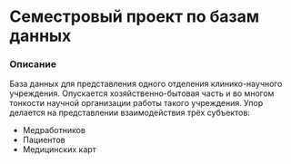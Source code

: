# Семестровый проект по базам данных

### Описание

База данных для представления одного отделения клинико-научного учреждения. Опускается хозяйственно-бытовая часть и во многом тонкости научной организации работы такого учреждения. Упор делается на представлении взаимодействия трёх субъектов:

- Медработников
- Пациентов
- Медицинских карт
